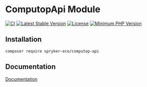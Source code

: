 # ComputopApi Module

[![CI](https://github.com/spryker-eco/computop-api/actions/workflows/ci.yml/badge.svg)](https://github.com/spryker-eco/computop-api/actions/workflows/ci.yml)
[![Latest Stable Version](https://poser.pugx.org/spryker-eco/computop-api/v/stable.svg)](https://packagist.org/packages/spryker-eco/computop-api)
[![License](https://img.shields.io/github/license/spryker-eco/computop-api.svg?b=master)](https://github.com/spryker-eco/computop-api)
[![Minimum PHP Version](https://img.shields.io/badge/php-%3E%3D%207.4-8892BF.svg)](https://php.net/)

## Installation

```
composer require spryker-eco/computop-api
```

## Documentation

[Documentation](https://docs.spryker.com/docs/scos/user/technology-partners/202108.0/payment-partners/computop/technical-details-and-howtos/computop-api.html)
